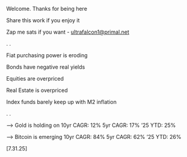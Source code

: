 Welcome. Thanks for being here

Share this work if you enjoy it

Zap me sats if you want - ultrafalcon1@primal.net

.
.

Fiat purchasing power is eroding

Bonds have negative real yields

Equities are overpriced

Real Estate is overpriced

Index funds barely keep up with M2 inflation

.
.

--> Gold is holding on
10yr CAGR: 12%
5yr CAGR: 17%
’25 YTD: 25%

--> Bitcoin is emerging 
10yr CAGR: 84%
5yr CAGR: 62%
’25 YTD: 26%

[7.31.25]
